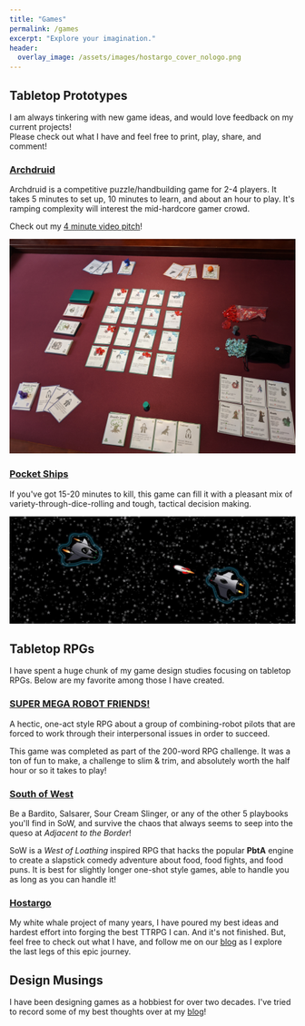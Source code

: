 ```yaml
---
title: "Games"
permalink: /games
excerpt: "Explore your imagination."
header:
  overlay_image: /assets/images/hostargo_cover_nologo.png
---
```


## Tabletop Prototypes

I am always tinkering with new game ideas, and would love feedback on my current projects!<br>
Please check out what I have and feel free to print, play, share, and comment!

### [Archdruid](/games/archdruid)

Archdruid is a competitive puzzle/handbuilding game for 2-4 players. It takes 5 minutes to set up, 10 minutes to learn, and about an hour to play. It's ramping complexity will interest the mid-hardcore gamer crowd.

Check out my [4 minute video pitch](https://www.youtube.com/watch?v=qtcF7Iv1MqQ)!

![Archdruid](/assets/images/archdruid/full_overview.jpg)

### [Pocket Ships](https://docs.google.com/document/d/1Ceg5QEPDz966X8FhtqUvPT5HsvUDsxpNBNMj5Pr5HxY/)

If you've got 15-20 minutes to kill, this game can fill it with a pleasant mix of variety-through-dice-rolling and tough, tactical decision making.

![Pocket Ships](/assets/images/pocketships.jpg)

## Tabletop RPGs

I have spent a huge chunk of my game design studies focusing on tabletop RPGs. Below are my favorite among those I have created.

### [SUPER MEGA ROBOT FRIENDS!](https://docs.google.com/document/d/1qSADVIii12XD68HrQIpYlPlGhWdqbTxhpivg0M8chkw/)
A hectic, one-act style RPG about a group of combining-robot pilots that are forced to work through their interpersonal issues in order to succeed.

This game was completed as part of the 200-word RPG challenge. It was a ton of fun to make, a challenge to slim & trim, and absolutely worth the half hour or so it takes to play!

### [South of West](https://docs.google.com/document/d/1LBfqDMV0RJDw3J1FSjEvdijDj-whofiFYyjLwfoVwfk/)
Be a Bardito, Salsarer, Sour Cream Slinger, or any of the other 5 playbooks you'll find in SoW, and survive the chaos that always seems to seep into the queso at _Adjacent to the Border_!

SoW is a _West of Loathing_ inspired RPG that hacks the popular __PbtA__ engine to create a slapstick comedy adventure about food, food fights, and food puns. It is best for slightly longer one-shot style games, able to handle you as long as you can handle it!

### [Hostargo](https://docs.google.com/document/d/1wq_7NfL8TqmlU-XkRmGhMqxeM1OJgu1plZb5UEipLGg/)
My white whale project of many years, I have poured my best ideas and hardest effort into forging the best TTRPG I can. And it's not finished. But, feel free to check out what I have, and follow me on our [blog](/blog) as I explore the last legs of this epic journey.

## Design Musings
I have been designing games as a hobbiest for over two decades. I've tried to record some of my best thoughts over at my [blog](/blog/categories/#game-design)!
